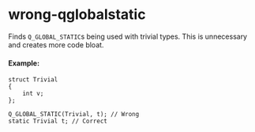 # wrong-qglobalstatic

Finds `Q_GLOBAL_STATIC`s being used with trivial types.
This is unnecessary and creates more code bloat.

#### Example:
```
struct Trivial
{
    int v;
};

Q_GLOBAL_STATIC(Trivial, t); // Wrong
static Trivial t; // Correct
```
